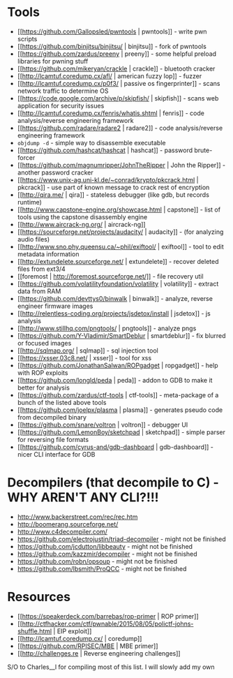 # Tools
* [[https://github.com/Gallopsled/pwntools | pwntools]] - write pwn scripts
* [[https://github.com/binjitsu/binjitsu/ | binjitsu]] - fork of pwntools
* [[https://github.com/zardus/preeny | preeny]] - some helpful preload libraries for pwning stuff
* [[https://github.com/mikeryan/crackle | crackle]] - bluetooth cracker
* [[http://lcamtuf.coredump.cx/afl/ | american fuzzy lop]] - fuzzer
* [[http://lcamtuf.coredump.cx/p0f3/ | passive os fingerprinter]] - scans network traffic to determine OS
* [[https://code.google.com/archive/p/skipfish/ | skipfish]] - scans web application for security issues
* [[http://lcamtuf.coredump.cx/fenris/whatis.shtml | fenris]] - code analysis/reverse engineering framework
* [[https://github.com/radare/radare2 | radare2]] - code analysis/reverse engineering framework
* `objdump -d` - simple way to disassemble executable
* [[https://github.com/hashcat/hashcat | hashcat]] - password brute-forcer
* [[https://github.com/magnumripper/JohnTheRipper | John the Ripper]] - another password cracker
* [[https://www.unix-ag.uni-kl.de/~conrad/krypto/pkcrack.html | pkcrack]] - use part of known message to crack rest of encryption
* [[http://qira.me/ | qira]] - stateless debugger (like gdb, but records runtime)
* [[http://www.capstone-engine.org/showcase.html | capstone]] - list of tools using the capstone disassembly engine
* [[http://www.aircrack-ng.org/ | aircrack-ng]]
* [[https://sourceforge.net/projects/audacity/ | audacity]] - (for analyzing audio files)
* [[http://www.sno.phy.queensu.ca/~phil/exiftool/ | exiftool]] - tool to edit metadata information
* [[http://extundelete.sourceforge.net/ | extundelete]] - recover deleted files from ext3/4
* [[foremost | http://foremost.sourceforge.net/]] - file recovery util
* [[https://github.com/volatilityfoundation/volatility | volatility]] - extract data from RAM
* [[https://github.com/devttys0/binwalk | binwalk]] - analyze, reverse engineer firmware images
* [[http://relentless-coding.org/projects/jsdetox/install | jsdetox]] - js analysis
* [[http://www.stillhq.com/pngtools/ | pngtools]] - analyze pngs
* [[https://github.com/Y-Vladimir/SmartDeblur | smartdeblur]] - fix blurred or focused images
* [[http://sqlmap.org/ | sqlmap]] - sql injection tool
* [[https://xsser.03c8.net/ | xsser]] - tool for xss
* [[https://github.com/JonathanSalwan/ROPgadget | ropgadget]] - help with ROP exploits
* [[https://github.com/longld/peda | peda]] - addon to GDB to make it better for analysis
* [[https://github.com/zardus/ctf-tools | ctf-tools]] - meta-package of a bunch of the listed above tools
* [[https://github.com/joelpx/plasma | plasma]] - generates pseudo code from decompiled binary
* [[https://github.com/snare/voltron | voltron]] - debugger UI
* [[https://github.com/LemonBoy/sketchpad | sketchpad]] - simple parser for reversing file formats
* [[https://github.com/cyrus-and/gdb-dashboard | gdb-dashboard]] - nicer CLI interface for GDB

# Decompilers (that decompile to C) - WHY AREN'T ANY CLI?!!!
* http://www.backerstreet.com/rec/rec.htm
* http://boomerang.sourceforge.net/
* http://www.c4decompiler.com/
* https://github.com/electrojustin/triad-decompiler - might not be finished
* https://github.com/jcdutton/libbeauty - might not be finished
* https://github.com/kazzmir/decompiler - might not be finished
* https://github.com/robn/opsoup - might not be finished
* https://github.com/lbsmith/ProQCC - might not be finished

# Resources
* [[https://speakerdeck.com/barrebas/rop-primer | ROP primer]]
* [[http://ctfhacker.com/ctf/pwnable/2015/08/05/polictf-johns-shuffle.html | EIP exploit]]
* [[http://lcamtuf.coredump.cx/ | coredump]]
* [[https://github.com/RPISEC/MBE | MBE primer]]
* [[http://challenges.re | Reverse engineering challenges]]


S/O to Charles__l for compiling most of this list. I will slowly add my own
